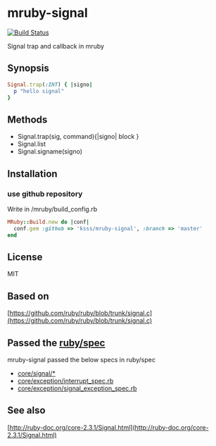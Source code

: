 # mruby-signal

[![Build Status](https://travis-ci.org/ksss/mruby-signal.svg?branch=master)](https://travis-ci.org/ksss/mruby-signal)

Signal trap and callback in mruby

## Synopsis

```ruby
Signal.trap(:INT) { |signo|
  p "hello signal"
}
```

## Methods

* Signal.trap(sig, command){|signo| block }
* Signal.list
* Signal.signame(signo)

## Installation

### use github repository

Write in /mruby/build_config.rb

```ruby
MRuby::Build.new do |conf|
  conf.gem :github => 'ksss/mruby-signal', :branch => 'master'
end
```

## License

MIT

## Based on

[https://github.com/ruby/ruby/blob/trunk/signal.c](https://github.com/ruby/ruby/blob/trunk/signal.c)

## Passed the [ruby/spec](https://github.com/ruby/spec)

mruby-signal passed the below specs in ruby/spec

- [core/signal/*](https://github.com/ruby/spec/tree/master/core/signal)
- [core/exception/interrupt_spec.rb](https://github.com/ruby/spec/blob/master/core/exception/interrupt_spec.rb)
- [core/exception/signal_exception_spec.rb](https://github.com/ruby/spec/blob/master/core/exception/signal_exception_spec.rb)

## See also

[http://ruby-doc.org/core-2.3.1/Signal.html](http://ruby-doc.org/core-2.3.1/Signal.html)

